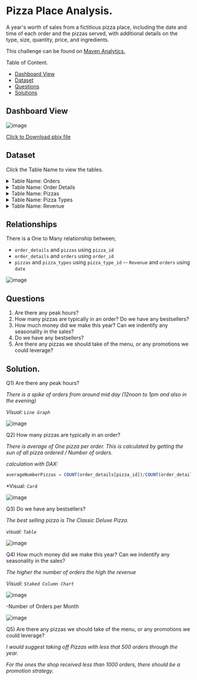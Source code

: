 # Pizza Place Analysis.

A year's worth of sales from a fictitious pizza place, including the date and time of each order and the pizzas served, with additional details on the type, size, quantity, price, and ingredients.

This challenge can be found on [Maven Analytics.](https://www.mavenanalytics.io/data-playground?page=1&pageSize=5)

Table of Content. 

- [Dashboard View](https://github.com/mukaruernest/Pizza_Place_Analysis_DashBoard#dashboard-view)
- [Dataset](https://github.com/mukaruernest/Pizza_Place_Analysis_DashBoard#dataset)
- [Questions](https://github.com/mukaruernest/Pizza_Place_Analysis_DashBoard#questions)
- [Solutions](https://github.com/mukaruernest/Pizza_Place_Analysis_DashBoard#solution)


## Dashboard View

![image](https://user-images.githubusercontent.com/10958742/212388005-90ed9f8e-2169-4fc9-a5d2-5bfd19f491cc.png)

[Click to Download pbix file](https://github.com/mukaruernest/Pizza_Place_Analysis_DashBoard/raw/main/PizzaPlaceSales.pbix)

## Dataset
Click the Table Name to view the tables. 

<details>
  <summary>Table Name: Orders</summary>
  
| order_details_id | order_id | pizza_id      | quantity |
|------------------|----------|---------------|----------|
| 1                | 1        | hawaiian_m    | 1        |
| 2                | 2        | classic_dlx_m | 1        |
| 3                | 2        | five_cheese_l | 1        |
| 4                | 2        | ital_supr_l   | 1        |
| 5                | 2        | mexicana_m    | 1        |
| 6                | 2        | thai_ckn_l    | 1        |
| 7                | 3        | ital_supr_m   | 1        |
| 8                | 3        | prsc_argla_l  | 1        |
| 9                | 4        | ital_supr_m   | 1        |
| 10               | 5        | ital_supr_m   | 1        |

 </details>

<details>
  <summary>Table Name: Order Details</summary>
  
| order_id | date     | time     |
|----------|----------|----------|
| 1        | 1/1/2015 | 11:38:36 |
| 2        | 1/1/2015 | 11:57:40 |
| 3        | 1/1/2015 | 12:12:28 |
| 4        | 1/1/2015 | 12:16:31 |
| 5        | 1/1/2015 | 12:21:30 |
| 6        | 1/1/2015 | 12:29:36 |
| 7        | 1/1/2015 | 12:50:37 |
| 8        | 1/1/2015 | 12:51:37 |
| 9        | 1/1/2015 | 12:52:01 |
| 10       | 1/1/2015 | 13:00:15 |
| 11       | 1/1/2015 | 13:02:59 |

  </details>
  
  <details>
  <summary>Table Name: Pizzas</summary>
  
 | pizza_id      | pizza_type_id | size | price |
|---------------|---------------|------|-------|
| bbq_ckn_s     | bbq_ckn       | S    | 12.75 |
| bbq_ckn_m     | bbq_ckn       | M    | 16.75 |
| bbq_ckn_l     | bbq_ckn       | L    | 20.75 |
| cali_ckn_s    | cali_ckn      | S    | 12.75 |
| cali_ckn_m    | cali_ckn      | M    | 16.75 |
| cali_ckn_l    | cali_ckn      | L    | 20.75 |
| ckn_alfredo_s | ckn_alfredo   | S    | 12.75 |
| ckn_alfredo_m | ckn_alfredo   | M    | 16.75 |
| ckn_alfredo_l | ckn_alfredo   | L    | 20.75 |
| ckn_pesto_s   | ckn_pesto     | S    | 12.75 | 

  </details>
  
   <details>
  <summary>Table Name: Pizza Types</summary>
  
| pizza_type_id | name                         | category |
|---------------|------------------------------|----------|
| bbq_ckn       | The Barbecue Chicken Pizza   | Chicken  |
| cali_ckn      | The California Chicken Pizza | Chicken  |
| ckn_alfredo   | The Chicken Alfredo Pizza    | Chicken  |
| ckn_pesto     | The Chicken Pesto Pizza      | Chicken  |
| southw_ckn    | The Southwest Chicken Pizza  | Chicken  |
| thai_ckn      | The Thai Chicken Pizza       | Chicken  |
| big_meat      | The Big Meat Pizza           | Classic  |
| classic_dlx   | The Classic Deluxe Pizza     | Classic  |
| hawaiian      | The Hawaiian Pizza           | Classic  |
| ital_cpcllo   | The Italian Capocollo Pizza  | Classic  |

  </details>
 
  <details>
  <summary>Table Name: Revenue </summary>
  This is a claculate Table;
  
  ```SQL
  Revenue = GROUPBY(orders,orders[date],"MonthSales",SUMX(CURRENTGROUP(),SUM(pizzas[price])))
  ```
  
   </details>
 
## Relationships

 There is a One to Many relationship between;
- `order_details` and `pizzas` using `pizza_id`
- `order_details` and `orders` using `order_id`
- `pizzas` and `pizza_types` using `pizza_type_id`
-- `Revenue` and `orders` using `date`

![image](https://user-images.githubusercontent.com/10958742/212383939-f1f0fd45-f624-4b72-9b53-fca633a4d668.png)

  ## Questions 
  
1)	Are there any peak hours?
2)	How many pizzas are typically in an order? Do we have any bestsellers?
3)	How much money did we make this year? Can we indentify any seasonality in the sales?
4) Do we have any bestsellers?
5)	Are there any pizzas we should take of the menu, or any promotions we could leverage?

## Solution.

Q1) Are there any peak hours?

*There is a spike of orders from around mid day (12noon to 1pm and also in the evening)*

*Visual: `Line Graph`*


![image](https://user-images.githubusercontent.com/10958742/212387421-eddaa240-92d9-412f-831a-7f8b6aa503f5.png)


Q2) How many pizzas are typically in an order? 

*There is average of One pizza per order. This is calculated by getting the sun of all pizza ordered / Number of orders.*

*calculation with DAX:* 
```SQL
averageNumberPizzas = COUNT(order_details[pizza_id])/COUNT(order_details[order_id])
```

*Visual: `Card`

![image](https://user-images.githubusercontent.com/10958742/212387215-8aff2d2f-484c-4786-bf80-679245d576ed.png)

Q3) Do we have any bestsellers?

*The best selling pizza is The Classic Deluxe Pizza.*

*visual: `Table`*

![image](https://user-images.githubusercontent.com/10958742/212389595-f6fc1f3e-ad9b-4f2c-a8d8-5174f737fc5b.png)


Q4) How much money did we make this year? Can we indentify any seasonality in the sales?

*The higher the number of orders the high the revenue*

*Visual: `Staked Column Chart`* 

![image](https://user-images.githubusercontent.com/10958742/212387052-227a4759-16cb-4305-9b5e-17f826775e8f.png)

-Number of Orders per Month

![image](https://user-images.githubusercontent.com/10958742/212390040-6a8e358a-1ebc-464c-9204-3f8cf3f6ede3.png)

Q5) Are there any pizzas we should take of the menu, or any promotions we could leverage?

*I would suggest taking off Pizzas with less that 500 orders through the year.*

*For the ones the shop received less than 1000 orders, there should be a promotion strategy.*





